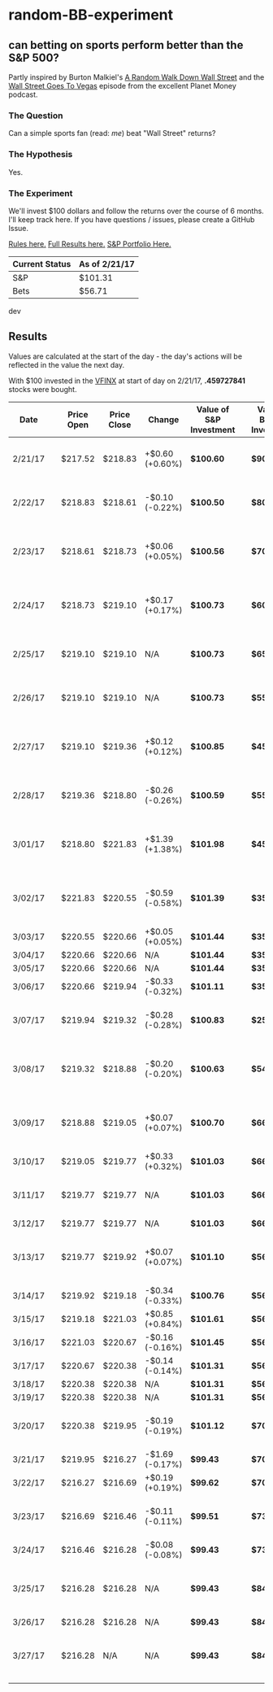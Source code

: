 # random-BB-experiment
## can betting on sports perform better than the S&P 500?

Partly inspired by Burton Malkiel's [A Random Walk Down Wall Street](https://www.amazon.com/Random-Walk-Down-Wall-Street/dp/0393330338) and the [Wall Street Goes To Vegas](http://www.npr.org/sections/money/2017/01/06/508588660/episode-746-wall-street-goes-to-vegas) episode from the excellent Planet Money podcast.

### The Question
Can a simple sports fan (read: _me_) beat "Wall Street" returns?

### The Hypothesis
Yes.

### The Experiment
We'll invest $100 dollars and follow the returns over the course of 6 months. I'll keep track here. If you have questions / issues, please create a GitHub Issue.

[Rules here.](rules.md) [Full Results here.](results.md) [S&P Portfolio Here.](https://hellomoney.co/portfolio/6c642a)

| Current Status | As of 2/21/17 |
| --- | --- |
| S&P  | $101.31 |
| Bets | $56.71 |
 dev

## Results
Values are calculated at the start of the day - the day's actions will be reflected in the value the next day.

With $100 invested in the [VFINX](https://personal.vanguard.com/us/funds/snapshot?FundId=0040&FundIntExt=INT) at start of day on 2/21/17, **.459727841** stocks were bought.

| Date | | Price Open | Price Close | Change | Value of S&P Investment | | Value of Betting Investment | Bet Placed | Win / Lose | Change |
| --- | --- | --- | --- | --- | --- | --- | --- | --- | --- | --- |
| 2/21/17 | | $217.52 | $218.83 | +$0.60 (+0.60%) | **$100.60** | | **$90.00** | Edmonton Oilers (+125) @ Tampa Bay Lightning | L | -$10.00 (-10.00%) |
| 2/22/17 | | $218.83 | $218.61 | -$0.10 (-0.22%) | **$100.50** | | **$80.00** | Boston Bruins (-120) @ Anaheim Ducks | L | -$10.00 (-11.11%) |
| 2/23/17 | | $218.61 | $218.73 | +$0.06 (+0.05%) | **$100.56** | | **$70.00** | New York Rangers @ Toronto Maple Leafs (-115) | L | -$10.00 (-12.5%) |
| 2/24/17 | | $218.73 | $219.10 | +$0.17 (+0.17%) | **$100.73** | | **$60.00** | Boston Celtics (+150) @ Toronto Raptors | L | -$10.00 (-16.7%) |
| 2/25/17 | | $219.10 | $219.10 | N/A | **$100.73** | | **$65.71** | Indiana Pacers @ Miami Heat (-175) | W | +$5.71 (+9.51%) |
| 2/26/17 | | $219.10 | $219.10 | N/A | **$100.73** | | **$55.71** | Edmonton Oilers (+115) @ Nashville Predators | L | -$10.00 (-15.21%) |
| 2/27/17 | | $219.10 | $219.36 | +$0.12 (+0.12%) | **$100.85** | | **$45.71** | Minnesota Timberwolves @ Sacramento Kings (+155) | L | -$10.00 (-17.95%) |
| 2/28/17 | | $219.36 | $218.80 | -$0.26 (-0.26%) | **$100.59** | | **$55.71** | Utah Jazz @ Oklahoma City Thunder (EVEN) | W | +$10.00 (+21.9%) |
| 3/01/17 | | $218.80 | $221.83 | +$1.39 (+1.38%) | **$101.98** | | **$45.71** | Houston Rockets @ Los Angeles Clippers (-130) | L | -$10.00 (-17.9%) |
| 3/02/17 | | $221.83 | $220.55 | -$0.59 (-0.58%) | **$101.39** | | **$35.71** | Toronto Maple Leafs (+130) @ Los Angeles Kings | L | -$10.00 (-21.9%) |
| 3/03/17 | | $220.55 | $220.66 | +$0.05 (+0.05%) | **$101.44** | | **$35.71** | N/A | N/A | N/A |
| 3/04/17 | | $220.66 | $220.66 | N/A | **$101.44** | | **$35.71** | N/A | N/A | N/A |
| 3/05/17 | | $220.66 | $220.66 | N/A | **$101.44** | | **$35.71** | N/A | N/A | N/A |
| 3/06/17 | | $220.66 | $219.94 | -$0.33 (-0.32%) | **$101.11** | | **$35.71** | N/A | N/A | N/A |
| 3/07/17 | | $219.94 | $219.32 | -$0.28 (-0.28%) | **$100.83** | | **$25.71** | Washington Wizards @ Phoenix Suns (+185) | L | -$10.00 (-28.0%) |
| 3/08/17 | | $219.32 | $218.88 | -$0.20 (-0.20%) | **$100.63** | | **$54.21** | Boston Celtics (+285) @ Golden State Warriors | W | +$28.50 (+111.8%) |
| 3/09/17 | | $218.88 | $219.05 | +$0.07 (+0.07%) | **$100.70** | | **$66.71** | Los Angeles Clippers (+125) @ Memphis Grizzlies | W | +$12.50 (+23.1%) |
| 3/10/17 | | $219.05 | $219.77 | +$0.33 (+0.32%) | **$101.03** | | **$66.71** | N/A | N/A | N/A |
| 3/11/17 | | $219.77 | $219.77 | N/A | **$101.03** | | **$66.71** | Toronto Raptors (+190) @ Miami Heat | L | -$10.00 (-15.0%) |
| 3/12/17 | | $219.77 | $219.77 | N/A | **$101.03** | | **$66.71** | N/A | N/A | N/A |
| 3/13/17 | | $219.77 | $219.92 | +$0.07 (+0.07%) | **$101.10** | | **$56.71** | Orlando Magic (-105) @ Sacramento Kings | L | -$10.00 (-14.9%) |
| 3/14/17 | | $219.92 | $219.18 | -$0.34 (-0.33%) | **$100.76** | | **$56.71** | N/A | N/A | N/A |
| 3/15/17 | | $219.18 | $221.03 | +$0.85 (+0.84%) | **$101.61** | | **$56.71** | N/A | N/A | N/A |
| 3/16/17 | | $221.03 | $220.67 | -$0.16 (-0.16%) | **$101.45** | | **$56.71** | N/A | N/A | N/A |
| 3/17/17 | | $220.67 | $220.38 | -$0.14 (-0.14%) | **$101.31** | | **$56.71** | N/A | N/A | N/A |
| 3/18/17 | | $220.38 | $220.38 | N/A | **$101.31** | | **$56.71** | N/A | N/A | N/A |
| 3/19/17 | | $220.38 | $220.38 | N/A | **$101.31** | | **$56.71** | N/A | N/A | N/A |
| 3/20/17 | | $220.38 | $219.95 | -$0.19 (-0.19%) | **$101.12** | | **$70.21** | San Jose Sharks @ Dallas Stars (+135) | W | +$13.50 (+23.8%) |
| 3/21/17 | | $219.95 | $216.27 | -$1.69 (-0.17%) | **$99.43** | | **$70.21** | N/A | N/A | N/A |
| 3/22/17 | | $216.27 | $216.69 | +$0.19 (+0.19%) | **$99.62** | | **$70.21** | N/A | N/A | N/A |
| 3/23/17 | | $216.69 | $216.46 | -$0.11 (-0.11%) | **$99.51** | | **$73.07** | Memphis Grizzlies @ San Antonio Spurs (-350) | W | +$2.86 (+4.1%) |
| 3/24/17 | | $216.46 | $216.28 | -$0.08 (-0.08%) | **$99.43** | | **$73.07** | N/A | N/A | N/A |
| 3/25/17 | | $216.28 | $216.28 | N/A | **$99.43** | | **$84.57** | Chicago Blackhawks @ Florida Panthers (+115) | W | +11.50 |
| 3/26/17 | | $216.28 | $216.28 | N/A | **$99.43** | | **$84.57** | N/A | N/A | N/A |
| 3/27/17 | | $216.28 | N/A | N/A | **$99.43** | | **$84.57** | Nashville Predators @ New York Islanders (-120) | N/A | N/A |
